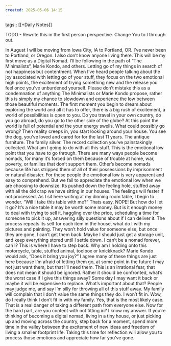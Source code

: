 ```yaml
---
created: 2025-05-06 14:15
---
```

tags:: [[+Daily Notes]]

TODO - Rewrite this in the first person perspective. Change You to I through out.

In August I will be moving from Iowa City, IA to Portland, OR. I’ve never been to Portland, or Oregon. I also don’t know anyone living there. This will be my first move as a Digital Nomad. I’ll be following in the path of “The Minimalists”, Marie Kondo, and others. Letting go of my things in search of not happiness but contentment. When I’ve heard people talking about the joy associated with letting go of your stuff, they focus on the two emotional high points, the excitement of trying something new and the release you feel once you’ve unburdened yourself. Please don’t mistake this as a condemnation of anything The Minimalists or Marie Kondo propose, rather this is simply my chance to slowdown and experience the low between those beautiful moments.
The first moment you begin to dream about exploring the world and all it has to offer, there is a big rush of excitement, a world of possibilities is open to you. Do you travel in your own country, do you go abroad, do you go to the other side of the globe? At this point the world is full of potential and the your energy swells. What could possibly go wrong? Then reality creeps in, you start looking around your house. You see the dog, you’ve loved and cared for for the last 11 years. The antique furniture. The family silver. The record collection you’ve painstakingly collected. What am I going to do with all this stuff. This is the emotional low point that you have to go through. 
There are many ways people become nomads, for many it’s forced on them because of trouble at home, war, poverty, or families that don’t support them. Other’s become nomads because life has stripped them of all of their possessions by imprisonment or natural disaster. For these people the emotional low is very apparent and easy to comprehend. But we fail to appreciate the emotional low when we are choosing to downsize. Its pushed down the feeling hole, stuffed away with all the old crap we have sitting in our houses. The feelings will fester if not processed. 
As I sit here writing at my dinning room table, I begin to wonder. “Will I take this table with me?” Thats easy, NOPE! But how do I let it go? It’s a nice table it may be worth some money. But is it enough money to deal with trying to sell it, haggling over the price, scheduling a time for someone to pick it up, answering silly questions about if I can deliver it. The process repeats its self for each item in the house, what do I with my pictures and painting. They won’t hold value for someone else, but once they are gone, I can’t get them back. Maybe I should just get a storage unit, and keep everything stored until I settle down. I can’t be a nomad forever, can I? 
This is where I have to step back. Why am I holding onto this motorcycle, table, stuffed animal, toolbox or knickknack? Marie Kondo would ask, “Does it bring you joy?” I agree many of these things are just here because I’m afraid of letting them go, at some point in the future I may not just want them, but that I’ll need them. This is an irrational fear, that does not mean it should be ignored. Rather it should be confronted, what’s the worst case if I give this things away? Some day I may want it back or maybe it will be expensive to replace. What’s important about that? People may judge me, and say I’m silly for throwing all of this stuff away. My family will complain that I don’t value the same things they do. I won’t fit in. Wow, do I really think I don’t fit in with my family. Yes, that is the most likely case. That is a real danger of taking a different path from everyone else. Now for the hard part, are you content with not fitting in? I know my answer.
If you’re thinking of becoming a digital nomad, living in a tiny house, or just picking up and moving across the country, step back for a moment, spend more time in the valley between the excitement of new ideas and freedom of living a smaller footprint life. Taking this time for reflection will allow you to process those emotions and appreciate how far you’ve gone.  